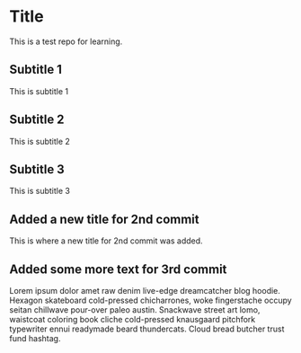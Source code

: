 # Title
This is a test repo for learning.
## Subtitle 1
This is subtitle 1
## Subtitle 2
This is subtitle 2
## Subtitle 3
This is subtitle 3

## Added a new title for 2nd commit

This is where a new title for 2nd commit was added.

## Added some more text for 3rd commit

Lorem ipsum dolor amet raw denim live-edge dreamcatcher blog hoodie. Hexagon skateboard cold-pressed chicharrones, woke fingerstache occupy seitan chillwave pour-over paleo austin. Snackwave street art lomo, waistcoat coloring book cliche cold-pressed knausgaard pitchfork typewriter ennui readymade beard thundercats. Cloud bread butcher trust fund hashtag.
